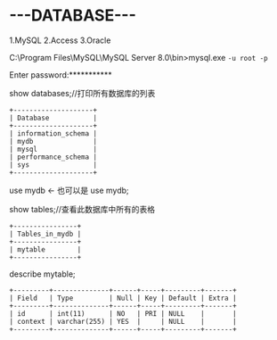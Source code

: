 # ---DATABASE---
1.MySQL
2.Access
3.Oracle


C:\Program Files\MySQL\MySQL Server 8.0\bin>mysql.exe `-u root -p`

Enter password:***********

show databases;//打印所有数据库的列表
```
+--------------------+
| Database           |
+--------------------+
| information_schema |
| mydb               |
| mysql              |
| performance_schema |
| sys                |
+--------------------+
```
use mydb ← 也可以是 use mydb;

show tables;//查看此数据库中所有的表格
```
+----------------+
| Tables_in_mydb |
+----------------+
| mytable        |
+----------------+
```
describe mytable;
```
+---------+--------------+------+-----+---------+-------+
| Field   | Type         | Null | Key | Default | Extra |
+---------+--------------+------+-----+---------+-------+
| id      | int(11)      | NO   | PRI | NULL    |       |
| context | varchar(255) | YES  |     | NULL    |       |
+---------+--------------+------+-----+---------+-------+
```
